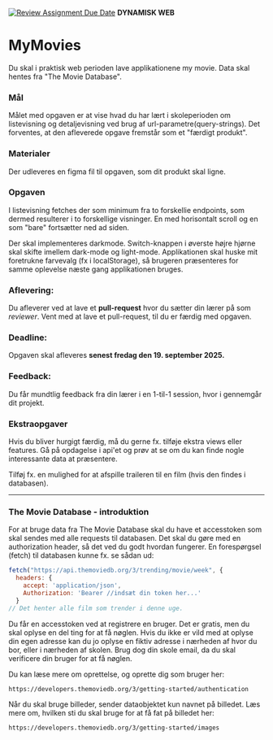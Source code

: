 [![Review Assignment Due Date](https://classroom.github.com/assets/deadline-readme-button-22041afd0340ce965d47ae6ef1cefeee28c7c493a6346c4f15d667ab976d596c.svg)](https://classroom.github.com/a/9_ydNdKk)
**DYNAMISK WEB**

# MyMovies

Du skal i praktisk web perioden lave applikationene my movie. Data skal hentes fra "The Movie Database".

### **Mål**
Målet med opgaven er at vise hvad du har lært i skoleperioden om listevisning og detaljevisning ved brug af url-parametre(query-strings). Det forventes, at den afleverede opgave fremstår som et "færdigt produkt".


### **Materialer**
Der udleveres en figma fil til opgaven, som dit produkt skal ligne.

### **Opgaven**

I listevisning fetches der som minimum fra to forskellie endpoints, som dermed resulterer i to forskellige visninger. En med horisontalt scroll og en som "bare" fortsætter ned ad siden. 

Der skal implementeres darkmode. Switch-knappen i øverste højre hjørne skal skifte imellem dark-mode og light-mode. Applikationen skal huske mit foretrukne farvevalg (fx i localStorage), så brugeren præsenteres for samme oplevelse næste gang applikationen bruges.


### **Aflevering**: 
Du afleverer ved at lave et **pull-request** hvor du sætter din lærer på som *reviewer*. Vent med at lave et pull-request, til du er færdig med opgaven. 

### **Deadline**: 
Opgaven skal afleveres **senest fredag den 19. september 2025.** 

### **Feedback**: 
Du får mundtlig feedback fra din lærer i en 1-til-1 session, hvor i gennemgår dit projekt.

### **Ekstraopgaver**
Hvis du bliver hurgigt færdig, må du gerne fx. tilføje ekstra views eller features. Gå på opdagelse i api'et og prøv at se om du kan finde nogle interessante data at præsentere.

Tilføj fx. en mulighed for at afspille traileren til en film (hvis den findes i databasen).

---

### **The Movie Database - introduktion**

For at bruge data fra The Movie Database skal du have et accesstoken som skal sendes med alle requests til databasen. Det skal du gøre med en authorization header, så det ved du godt hvordan fungerer.
En forespørgsel (fetch) til databasen kunne fx. se sådan ud:

```js
fetch("https://api.themoviedb.org/3/trending/movie/week", {
  headers: {
    accept: 'application/json',
    Authorization: 'Bearer //indsæt din token her...'
  }
// Det henter alle film som trender i denne uge.
```

Du får en accesstoken ved at registrere en bruger. Det er gratis, men du skal oplyse en del ting for at få nøglen. Hvis du ikke er vild med at oplyse din egen adresse kan du jo oplyse en fiktiv adresse i nærheden af hvor du bor, eller i nærheden af skolen. Brug dog din skole email, da du skal verificere din bruger for at få nøglen.

Du kan læse mere om oprettelse, og oprette dig som bruger her:
```
https://developers.themoviedb.org/3/getting-started/authentication
```

Når du skal bruge billeder, sender dataobjektet kun navnet på billedet. Læs mere om, hvilken sti du skal bruge for at få fat på billedet her: 

```
https://developers.themoviedb.org/3/getting-started/images
```


